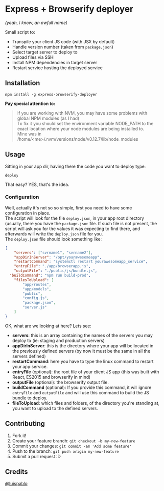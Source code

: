 # Express + Browserify deployer

*(yeah, I know, an awfull name)*

Small script to:
* Transpile your client JS code (with JSX by default)
* Handle version number (taken from `package.json`)
* Select target server to deploy to
* Upload files via SSH
* Install NPM dependencies in target server
* Restart service hosting the deployed service

## Installation
```
npm install -g express-browserify-deployer
```

**Pay special attention to:**

> If you are working with NVM, you may have some problems with global NPM modules (as I had)  
> To fix it you should set the environment variable NODE_PATH to the exact location where your node modules are being installed to.  
> Mine was in /home/&lt;me&gt;/.nvm/versions/node/v0.12.7/lib/node_modules

## Usage
Sitting in your app dir, having there the code you want to deploy type:
```
deploy
```
That easy? YES, that's the idea.

### Configuration
Well, actually it's not so so simple, first you need to have some configuration in place.  
The script will look for the file `deploy.json`, in your app root directory (usually, there you have the `package.json` file. If such file is not present, the script will ask you for the values it was expecting to find there, and afterwards will write the `deploy.json` file for you.   
The `deploy.json` file should look something like:
```json
{
	"servers": ["svrname1", "svrname2"],
	"appDirInServer": "/opt/yourawesomeapp",
	"restartCommand": "systemctl restart yourawesomeapp_service",
	"entryFile": "./app/browserapp.js",
	"outputFile": "./public/js/bundle.js",
  "buildCommand": "npm run build-prod",
	"filesToUpload": [
		"app/routes",
		"app/models",
		"public",
		"config.js",
		"package.json",
		"server.js"
	]
}
```
OK, what are we looking at here? Lets see:
* **servers**: this is an array containing the names of the servers you may deploy to (ie: staging and production servers)
* **appDirInServer**: this is the directory where your app will be located in the previously defined servers (by now it must be the same in all the servers defined)
* **restartCommand**: here you have to type the linux command to restart your app service.
* **entryFile** (optional): the root file of your client JS app (this was built with React, ES2015 and browserify in mind)
* **outputFile** (optional): the browserify output file.
* **buildCommand** (optional): If you provide this command, it will ignore ```entryFile``` and ```outputFile``` and will use this command to build the JS bundle to deploy.
* **fileToUpload**: which files and folders, of the directory you're standing at, you want to upload to the defined servers.

## Contributing
1. Fork it!
2. Create your feature branch: `git checkout -b my-new-feature`
3. Commit your changes: `git commit -am 'Add some feature'`
4. Push to the branch: `git push origin my-new-feature`
5. Submit a pull request :D


## Credits

[@luispablo](https://twitter.com/luispablo)
